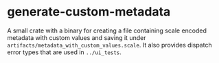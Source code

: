 # generate-custom-metadata

A small crate with a binary for creating a file containing scale encoded metadata with custom values and saving it under `artifacts/metadata_with_custom_values.scale`.
It also provides dispatch error types that are used in `../ui_tests`.
